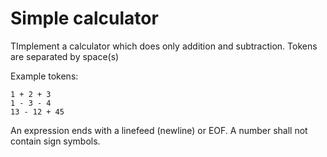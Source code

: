 Simple calculator
=================

TImplement a calculator which does only addition and subtraction. 
Tokens are separated by space(s)

Example tokens:
```
1 + 2 + 3
1 - 3 - 4
13 - 12 + 45
```

An expression ends with a linefeed (newline) or EOF.
A number shall not contain sign symbols.
